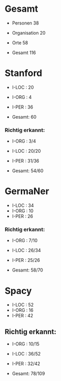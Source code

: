 # Gesamt
* Personen 38
* Organisation 20
* Orte 58

* Gesamt 116

# Stanford

* I-LOC : 20
* I-ORG : 4
* I-PER : 36

* Gesamt: 60

### Richtig erkannt:
* I-ORG : 3/4
* I-LOC : 20/20
* I-PER : 31/36

* Gesamt: 54/60


# GermaNer

* I-LOC : 34
* I-ORG : 10
* I-PER : 26

### Richtig erkannt: 
* I-ORG : 7/10
* I-LOC : 26/34
* I-PER : 25/26

* Gesamt: 58/70

# Spacy

* I-LOC : 52
* I-ORG : 16
* I-PER : 42

## Richtig erkannt: 
* I-ORG : 10/15
* I-LOC : 36/52
* I-PER : 32/42

* Gesamt: 78/109
